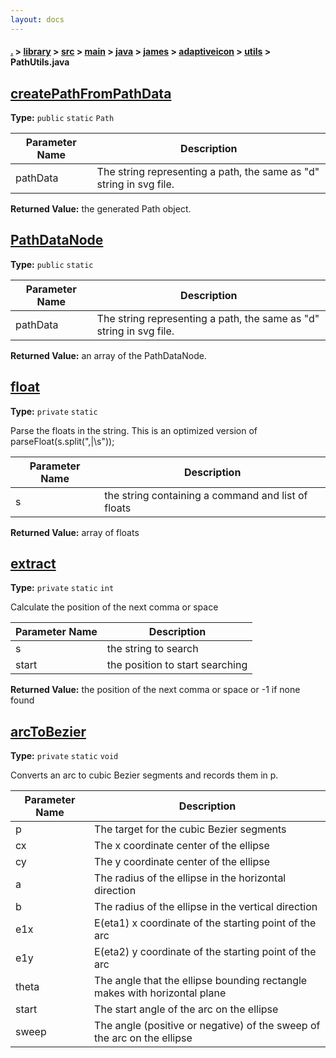```yaml
---
layout: docs
---
```

#### [.](./../../../../../../../index) > [library](./../../../../../../index) > [src](./../../../../../index) > [main](./../../../../index) > [java](./../../../index) > [james](./../../index) > [adaptiveicon](./../index) > [utils](./index) > **PathUtils.java**

## [createPathFromPathData](https://github.com/TheAndroidMaster/AdaptiveIconView/blob/master/library/src/main/java/james/adaptiveicon/utils/PathUtils.java#L33)

**Type:** `public` `static` `Path`





|Parameter Name|Description|
|-----|-----|
|pathData|The string representing a path, the same as "d" string in svg file.|


**Returned Value:** the generated Path object.  








## [PathDataNode](https://github.com/TheAndroidMaster/AdaptiveIconView/blob/master/library/src/main/java/james/adaptiveicon/utils/PathUtils.java#L47)

**Type:** `public` `static`





|Parameter Name|Description|
|-----|-----|
|pathData|The string representing a path, the same as "d" string in svg file.|


**Returned Value:** an array of the PathDataNode.  








## [float](https://github.com/TheAndroidMaster/AdaptiveIconView/blob/master/library/src/main/java/james/adaptiveicon/utils/PathUtils.java#L85)

**Type:** `private` `static`

Parse the floats in the string. 
This is an optimized version of parseFloat(s.split(",|\\s")); 





|Parameter Name|Description|
|-----|-----|
|s|the string containing a command and list of floats|


**Returned Value:** array of floats  








## [extract](https://github.com/TheAndroidMaster/AdaptiveIconView/blob/master/library/src/main/java/james/adaptiveicon/utils/PathUtils.java#L116)

**Type:** `private` `static` `int`

Calculate the position of the next comma or space 





|Parameter Name|Description|
|-----|-----|
|s|the string to search|
|start|the position to start searching|


**Returned Value:** the position of the next comma or space or -1 if none found  








## [arcToBezier](https://github.com/TheAndroidMaster/AdaptiveIconView/blob/master/library/src/main/java/james/adaptiveicon/utils/PathUtils.java#L444)

**Type:** `private` `static` `void`

Converts an arc to cubic Bezier segments and records them in p. 





|Parameter Name|Description|
|-----|-----|
|p|The target for the cubic Bezier segments|
|cx|The x coordinate center of the ellipse|
|cy|The y coordinate center of the ellipse|
|a|The radius of the ellipse in the horizontal direction|
|b|The radius of the ellipse in the vertical direction|
|e1x|E(eta1) x coordinate of the starting point of the arc|
|e1y|E(eta2) y coordinate of the starting point of the arc|
|theta|The angle that the ellipse bounding rectangle makes with horizontal plane|
|start|The start angle of the arc on the ellipse|
|sweep|The angle (positive or negative) of the sweep of the arc on the ellipse  |








